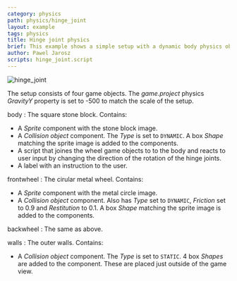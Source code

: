 ```yaml
---
category: physics
path: physics/hinge_joint
layout: example
tags: physics
title: Hinge joint physics
brief: This example shows a simple setup with a dynamic body physics object and two dynamic wheel physics object joined together with a joint of type "hinge". The hinge joint can simulate an axle or a pin on which other object is rotating in respect to the base. The example shows how to create, destroy and change properties of the joints.
author: Pawel Jarosz
scripts: hinge_joint.script
---
```


![hinge_joint](hinge_joint.png)

The setup consists of four game objects. The *game.project* physics *GravityY* property is set to -500 to match the scale of the setup.

body
: The square stone block. Contains:
  - A *Sprite* component with the stone block image.
  - A *Collision object* component. The *Type* is set to `DYNAMIC`. A box *Shape* matching the sprite image is added to the components.
  - A script that joines the wheel game objects to to the body and reacts to user input by changing the direction of the rotation of the hinge joints.
  - A label with an instruction to the user.

frontwheel
: The cirular metal wheel. Contains:
  - A *Sprite* component with the metal circle image.
  - A *Collision object* component. Also has *Type* set to `DYNAMIC`, *Friction* set to 0.9 and *Restitution* to 0.1. A box *Shape* matching the sprite image is added to the components.

backwheel
: The same as above.

walls
: The outer walls. Contains:
  - A *Collision object* component. The *Type* is set to `STATIC`. 4 box *Shapes* are added to the component. These are placed just outside of the game view.
